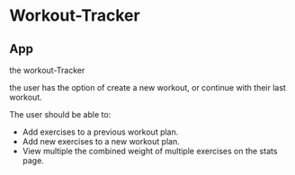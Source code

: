 # Workout-Tracker
 ##  App

 the workout-Tracker 

 the user has the option of create a new workout, or continue with their last workout.

The user should be able to:

*  Add exercises to a previous workout plan.
*  Add new exercises to a new workout plan.
*  View multiple the combined weight of multiple exercises on the stats page.